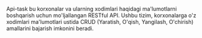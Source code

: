 


Api-task bu korxonalar va ularning xodimlari haqidagi ma'lumotlarni boshqarish uchun mo'ljallangan RESTful API. Ushbu tizim, korxonalarga o'z xodimlari ma'lumotlari ustida CRUD (Yaratish, O'qish, Yangilash, O'chirish) amallarini bajarish imkonini beradi.

